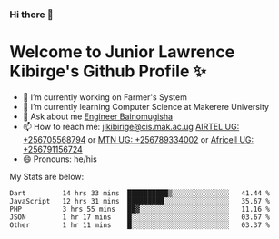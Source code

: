 ### Hi there 👋 
# Welcome to Junior Lawrence Kibirge's Github Profile ✨
 
<!--
**juniorkibirige/juniorkibirige** is a ✨ _special_ ✨ repository because its `README.md` (this file) appears on your GitHub profile.

Here are some ideas to get you started:

- 🔭 I’m currently working on ...
- 🌱 I’m currently learning ...
- 👯 I’m looking to collaborate on ...
- 🤔 I’m looking for help with ...
- 💬 Ask me about ...
- 📫 How to reach me: ...
- 😄 Pronouns: ...
- ⚡ Fun fact: ...
-->
- 🔭 I’m currently working on Farmer's System
- 🌱 I’m currently learning Computer Science at Makerere University
- 💬 Ask about me [Engineer Bainomugisha](mailto:baino@mak.ac.ug)
- 📫 How to reach me: [jlkibirige@cis.mak.ac.ug](mailto:jlkibirige@cis.mak.ac.ug) [AIRTEL UG: +256705568794](tel:+256705568794) or [MTN UG: +256789334002](tel:+256789334002) or [Africell UG: +256791156724](tel:+256791156724)
- 😄 Pronouns: he/his

My Stats are below:

<!--START_SECTION:waka-->
```text
Dart         14 hrs 33 mins  ██████████▒░░░░░░░░░░░░░░   41.44 % 
JavaScript   12 hrs 31 mins  █████████░░░░░░░░░░░░░░░░   35.67 % 
PHP          3 hrs 55 mins   ██▓░░░░░░░░░░░░░░░░░░░░░░   11.16 % 
JSON         1 hr 17 mins    █░░░░░░░░░░░░░░░░░░░░░░░░   03.67 % 
Other        1 hr 11 mins    █░░░░░░░░░░░░░░░░░░░░░░░░   03.37 % 
```
<!--END_SECTION:waka-->
